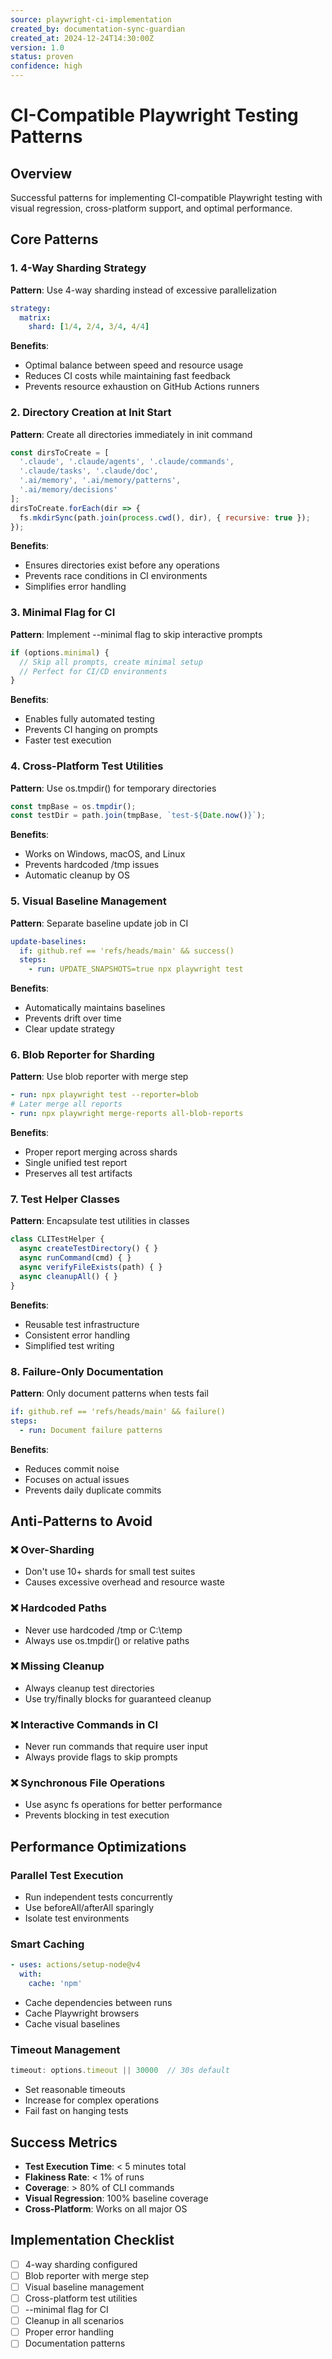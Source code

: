 ```yaml
---
source: playwright-ci-implementation
created_by: documentation-sync-guardian
created_at: 2024-12-24T14:30:00Z
version: 1.0
status: proven
confidence: high
---
```


# CI-Compatible Playwright Testing Patterns

## Overview
Successful patterns for implementing CI-compatible Playwright testing with visual regression, cross-platform support, and optimal performance.

## Core Patterns

### 1. 4-Way Sharding Strategy
**Pattern**: Use 4-way sharding instead of excessive parallelization
```yaml
strategy:
  matrix:
    shard: [1/4, 2/4, 3/4, 4/4]
```
**Benefits**:
- Optimal balance between speed and resource usage
- Reduces CI costs while maintaining fast feedback
- Prevents resource exhaustion on GitHub Actions runners

### 2. Directory Creation at Init Start
**Pattern**: Create all directories immediately in init command
```javascript
const dirsToCreate = [
  '.claude', '.claude/agents', '.claude/commands',
  '.claude/tasks', '.claude/doc',
  '.ai/memory', '.ai/memory/patterns',
  '.ai/memory/decisions'
];
dirsToCreate.forEach(dir => {
  fs.mkdirSync(path.join(process.cwd(), dir), { recursive: true });
});
```
**Benefits**:
- Ensures directories exist before any operations
- Prevents race conditions in CI environments
- Simplifies error handling

### 3. Minimal Flag for CI
**Pattern**: Implement --minimal flag to skip interactive prompts
```javascript
if (options.minimal) {
  // Skip all prompts, create minimal setup
  // Perfect for CI/CD environments
}
```
**Benefits**:
- Enables fully automated testing
- Prevents CI hanging on prompts
- Faster test execution

### 4. Cross-Platform Test Utilities
**Pattern**: Use os.tmpdir() for temporary directories
```javascript
const tmpBase = os.tmpdir();
const testDir = path.join(tmpBase, `test-${Date.now()}`);
```
**Benefits**:
- Works on Windows, macOS, and Linux
- Prevents hardcoded /tmp issues
- Automatic cleanup by OS

### 5. Visual Baseline Management
**Pattern**: Separate baseline update job in CI
```yaml
update-baselines:
  if: github.ref == 'refs/heads/main' && success()
  steps:
    - run: UPDATE_SNAPSHOTS=true npx playwright test
```
**Benefits**:
- Automatically maintains baselines
- Prevents drift over time
- Clear update strategy

### 6. Blob Reporter for Sharding
**Pattern**: Use blob reporter with merge step
```yaml
- run: npx playwright test --reporter=blob
# Later merge all reports
- run: npx playwright merge-reports all-blob-reports
```
**Benefits**:
- Proper report merging across shards
- Single unified test report
- Preserves all test artifacts

### 7. Test Helper Classes
**Pattern**: Encapsulate test utilities in classes
```javascript
class CLITestHelper {
  async createTestDirectory() { }
  async runCommand(cmd) { }
  async verifyFileExists(path) { }
  async cleanupAll() { }
}
```
**Benefits**:
- Reusable test infrastructure
- Consistent error handling
- Simplified test writing

### 8. Failure-Only Documentation
**Pattern**: Only document patterns when tests fail
```yaml
if: github.ref == 'refs/heads/main' && failure()
steps:
  - run: Document failure patterns
```
**Benefits**:
- Reduces commit noise
- Focuses on actual issues
- Prevents daily duplicate commits

## Anti-Patterns to Avoid

### ❌ Over-Sharding
- Don't use 10+ shards for small test suites
- Causes excessive overhead and resource waste

### ❌ Hardcoded Paths
- Never use hardcoded /tmp or C:\temp
- Always use os.tmpdir() or relative paths

### ❌ Missing Cleanup
- Always cleanup test directories
- Use try/finally blocks for guaranteed cleanup

### ❌ Interactive Commands in CI
- Never run commands that require user input
- Always provide flags to skip prompts

### ❌ Synchronous File Operations
- Use async fs operations for better performance
- Prevents blocking in test execution

## Performance Optimizations

### Parallel Test Execution
- Run independent tests concurrently
- Use beforeAll/afterAll sparingly
- Isolate test environments

### Smart Caching
```yaml
- uses: actions/setup-node@v4
  with:
    cache: 'npm'
```
- Cache dependencies between runs
- Cache Playwright browsers
- Cache visual baselines

### Timeout Management
```javascript
timeout: options.timeout || 30000  // 30s default
```
- Set reasonable timeouts
- Increase for complex operations
- Fail fast on hanging tests

## Success Metrics

- **Test Execution Time**: < 5 minutes total
- **Flakiness Rate**: < 1% of runs
- **Coverage**: > 80% of CLI commands
- **Visual Regression**: 100% baseline coverage
- **Cross-Platform**: Works on all major OS

## Implementation Checklist

- [ ] 4-way sharding configured
- [ ] Blob reporter with merge step
- [ ] Visual baseline management
- [ ] Cross-platform test utilities
- [ ] --minimal flag for CI
- [ ] Cleanup in all scenarios
- [ ] Proper error handling
- [ ] Documentation patterns